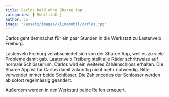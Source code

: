 ```yaml
---
title: Carlos bald ohne Sharee App
categories: [ Mobilität ]
author: co
image: "/assets/images/klimamobil/carlos.jpg"
---
```

Carlos geht demnächst für ein paar Stunden in die Werkstatt zu Lastenvelo Freiburg.

Lastenvelo Freiburg verabschiedet sich von der Sharee App, weil es zu viele Probleme damit gab. Lastenvelo Freiburg stellt alle Räder schrittweise auf normale Schlösser um. Carlos wird ein weiteres Zahlenschloss erhalten. Die Sharee App ist für Carlos damit zukünftig nicht mehr notwendig. Bitte verwendet immer beide Schlösser. Die Zahlencodes der Schlösser werden ab sofort regelmässig geändert.

Außerdem werden in der Werkstatt beide Reifen erneuert. 
